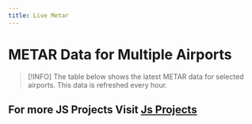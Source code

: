 ```yaml
---
title: Live Metar
---
```


<script setup>
import LiveMetar from '@theme/components/projects/LiveMetar.vue'
</script>


# METAR Data for Multiple Airports

>[!INFO]
> The table below shows the latest METAR data for selected airports. This data is refreshed every hour.


<LiveMetar/>


## For more JS Projects Visit [Js Projects](/js/)
